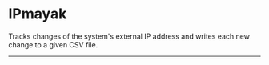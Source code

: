 # IPmayak

Tracks changes of the system's external IP address and writes each new change to a given CSV file.

---
